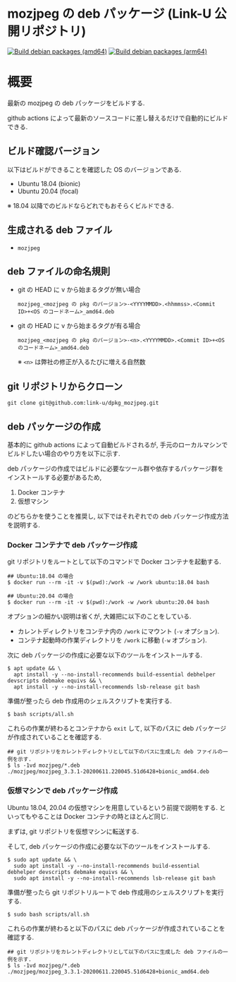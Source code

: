 # mozjpeg の deb パッケージ (Link-U 公開リポジトリ)

[![Build debian packages (amd64)](https://github.com/link-u/dpkg_mozjpeg/actions/workflows/build-debian-package_amd64.yml/badge.svg)](https://github.com/link-u/dpkg_mozjpeg/actions/workflows/build-debian-package_amd64.yml)  [![Build debian packages (arm64)](https://github.com/link-u/dpkg_mozjpeg/actions/workflows/build-debian-package_arm64.yml/badge.svg)](https://github.com/link-u/dpkg_mozjpeg/actions/workflows/build-debian-package_arm64.yml)

# 概要

最新の mozjpeg の deb パッケージをビルドする.

github actions によって最新のソースコードに差し替えるだけで自動的にビルドできる.

## ビルド確認バージョン

以下はビルドができることを確認した OS のバージョンである.

* Ubuntu 18.04 (bionic)
* Ubuntu 20.04 (focal)

※ 18.04 以降でのビルドならどれでもおそらくビルドできる.

## 生成される deb ファイル

* `mozjpeg`

## deb ファイルの命名規則

* git の HEAD に v から始まるタグが無い場合
  ```
  mozjpeg_<mozjpeg の pkg のバージョン>-<YYYYMMDD>.<hhmmss>.<Commit ID>+<OS のコードネーム>_amd64.deb
  ```

* git の HEAD に v から始まるタグが有る場合
  ```
  mozjpeg_<mozjpeg の pkg のバージョン>-<n>.<YYYYMMDD>.<Commit ID>+<OS のコードネーム>_amd64.deb
  ```
  ※ `<n>` は弊社の修正が入るたびに増える自然数


## git リポジトリからクローン

```
git clone git@github.com:link-u/dpkg_mozjpeg.git
```


## deb パッケージの作成

基本的に github actions によって自動ビルドされるが, 手元のローカルマシンでビルドしたい場合のやり方を以下に示す.

deb パッケージの作成ではビルドに必要なツール群や依存するパッケージ群をインストールする必要があるため, 

1. Docker コンテナ
2. 仮想マシン

のどちらかを使うことを推奨し, 以下ではそれぞれでの deb パッケージ作成方法を説明する. 

### Docker コンテナで deb パッケージ作成

git リポジトリをルートとして以下のコマンドで Docker コンテナを起動する.

```
## Ubuntu:18.04 の場合 
$ docker run --rm -it -v $(pwd):/work -w /work ubuntu:18.04 bash

## Ubuntu:20.04 の場合 
$ docker run --rm -it -v $(pwd):/work -w /work ubuntu:20.04 bash
```

オプションの細かい説明は省くが, 大雑把に以下のことをしている.

* カレントディレクトリをコンテナ内の `/work` にマウント (`-v` オプション).
* コンテナ起動時の作業ディレクトリを `/work` に移動 (`-w` オプション).

次に deb パッケージの作成に必要な以下のツールをインストールする.

```
$ apt update && \
  apt install -y --no-install-recommends build-essential debhelper devscripts debmake equivs && \
  apt install -y --no-install-recommends lsb-release git bash
```

準備が整ったら deb 作成用のシェルスクリプトを実行する.

```
$ bash scripts/all.sh
```

これらの作業が終わるとコンテナから `exit` して, 以下のパスに deb パッケージが作成されていることを確認する.

```
## git リポジトリをカレントディレクトリとして以下のパスに生成した deb ファイルの一例を示す.
$ ls -1vd mozjpeg/*.deb
./mozjpeg/mozjpeg_3.3.1-20200611.220045.51d6428+bionic_amd64.deb
```


### 仮想マシンで deb パッケージ作成

Ubuntu 18.04, 20.04 の仮想マシンを用意しているという前提で説明をする.
といってもやることは Docker コンテナの時とほとんど同じ.

まずは, git リポジトリを仮想マシンに転送する.

そして, deb パッケージの作成に必要な以下のツールをインストールする.

```
$ sudo apt update && \
  sudo apt install -y --no-install-recommends build-essential debhelper devscripts debmake equivs && \
  sudo apt install -y --no-install-recommends lsb-release git bash
```

準備が整ったら git リポジトリルートで deb 作成用のシェルスクリプトを実行する.

```
$ sudo bash scripts/all.sh
```

これらの作業が終わると以下のパスに deb パッケージが作成されていることを確認する.

```
## git リポジトリをカレントディレクトリとして以下のパスに生成した deb ファイルの一例を示す.
$ ls -1vd mozjpeg/*.deb
./mozjpeg/mozjpeg_3.3.1-20200611.220045.51d6428+bionic_amd64.deb
```
